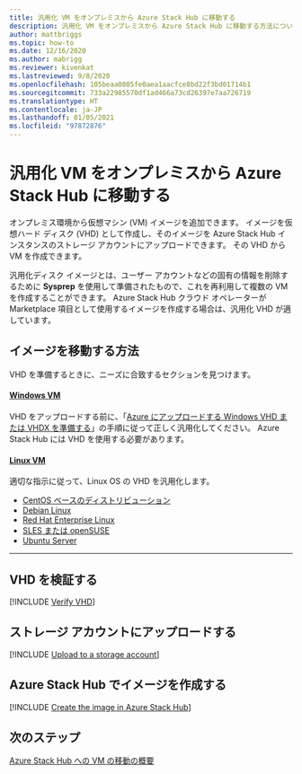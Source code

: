 ```yaml
---
title: 汎用化 VM をオンプレミスから Azure Stack Hub に移動する
description: 汎用化 VM をオンプレミスから Azure Stack Hub に移動する方法について説明します。
author: mattbriggs
ms.topic: how-to
ms.date: 12/16/2020
ms.author: mabrigg
ms.reviewer: kivenkat
ms.lastreviewed: 9/8/2020
ms.openlocfilehash: 105beaa0805fe0aea1aacfce8bd22f3bd01714b1
ms.sourcegitcommit: 733a22985570df1ad466a73cd26397e7aa726719
ms.translationtype: HT
ms.contentlocale: ja-JP
ms.lasthandoff: 01/05/2021
ms.locfileid: "97872876"
---
```

# <a name="move-a-generalized-vm-from-on-premises-to-azure-stack-hub"></a>汎用化 VM をオンプレミスから Azure Stack Hub に移動する

オンプレミス環境から仮想マシン (VM) イメージを追加できます。 イメージを仮想ハード ディスク (VHD) として作成し、そのイメージを Azure Stack Hub インスタンスのストレージ アカウントにアップロードできます。 その VHD から VM を作成できます。

汎用化ディスク イメージとは、ユーザー アカウントなどの固有の情報を削除するために **Sysprep** を使用して準備されたもので、これを再利用して複数の VM を作成することができます。 Azure Stack Hub クラウド オペレーターが Marketplace 項目として使用するイメージを作成する場合は、汎用化 VHD が適しています。

## <a name="how-to-move-an-image"></a>イメージを移動する方法

VHD を準備するときに、ニーズに合致するセクションを見つけます。

#### <a name="windows-vm"></a>[Windows VM](#tab/port-win)

VHD をアップロードする前に、「[Azure にアップロードする Windows VHD または VHDX を準備する](/azure/virtual-machines/windows/prepare-for-upload-vhd-image)」の手順に従って正しく汎用化してください。 Azure Stack Hub には VHD を使用する必要があります。

#### <a name="linux-vm"></a>[Linux VM](#tab/port-linux)

適切な指示に従って、Linux OS の VHD を汎用化します。

- [CentOS ベースのディストリビューション](/azure/virtual-machines/linux/create-upload-centos?toc=%2fazure%2fvirtual-machines%2flinux%2ftoc.json)
- [Debian Linux](/azure/virtual-machines/linux/debian-create-upload-vhd?toc=%2fazure%2fvirtual-machines%2flinux%2ftoc.json)
- [Red Hat Enterprise Linux](../operator/azure-stack-redhat-create-upload-vhd.md)
- [SLES または openSUSE](/azure/virtual-machines/linux/suse-create-upload-vhd?toc=%2fazure%2fvirtual-machines%2flinux%2ftoc.json)
- [Ubuntu Server](/azure/virtual-machines/linux/create-upload-ubuntu?toc=%2fazure%2fvirtual-machines%2flinux%2ftoc.json)

---

## <a name="verify-your-vhd"></a>VHD を検証する

[!INCLUDE [Verify VHD](../includes/user-compute-verify-vhd.md)]
## <a name="upload-to-a-storage-account"></a>ストレージ アカウントにアップロードする

[!INCLUDE [Upload to a storage account](../includes/user-compute-upload-vhd.md)]

## <a name="create-the-image-in-azure-stack-hub"></a>Azure Stack Hub でイメージを作成する

[!INCLUDE [Create the image in Azure Stack Hub](../includes/user-compute-create-image.md)]

## <a name="next-steps"></a>次のステップ

[Azure Stack Hub への VM の移動の概要](vm-move-overview.md)
